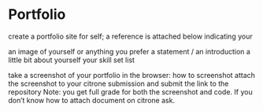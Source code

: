 # Portfolio
create a portfolio site for self; a reference is attached below indicating your

an image of yourself or anything you prefer
a statement / an introduction
a little bit about yourself
your skill set list


take a screenshot of your portfolio in the browser: how to screenshot
attach the screenshot to your citrone submission and submit the link to the repository
Note: you get full grade for both the screenshot and code. If you don’t know how to attach document on citrone ask.
